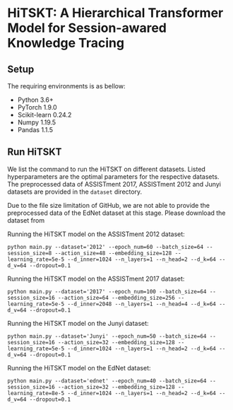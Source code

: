 # HiTSKT: A Hierarchical Transformer Model for Session-awared Knowledge Tracing

## Setup

The requiring environments is as bellow:

- Python 3.6+
- PyTorch 1.9.0
- Scikit-learn 0.24.2
- Numpy 1.19.5
- Pandas 1.1.5

## Run HiTSKT

We list the command to run the HiTSKT on different datasets. Listed hyperparameters are the optimal parameters for the respective datasets. The preprocessed data of ASSISTment 2017, ASSISTment 2012 and Junyi datasets are provided in the ``dataset`` directory. 

Due to the file size limitation of GitHub, we are not able to provide the preprocessed data of the EdNet dataset at this stage. Please download the dataset from 

Running the HiTSKT model on the ASSISTment 2012 dataset:

```
python main.py --dataset='2012' --epoch_num=60 --batch_size=64 --session_size=8 --action_size=48 --embedding_size=128 --learning_rate=5e-5 --d_inner=1024 --n_layers=1 --n_head=2 --d_k=64 --d_v=64 --dropout=0.1 
```

Running the HiTSKT model on the ASSISTment 2017 dataset:

```
python main.py --dataset='2017' --epoch_num=100 --batch_size=64 --session_size=16 --action_size=64 --embedding_size=256 --learning_rate=5e-5 --d_inner=2048 --n_layers=1 --n_head=4 --d_k=64 --d_v=64 --dropout=0.1 
```

Running the HiTSKT model on the Junyi dataset:

```
python main.py --dataset='Junyi' --epoch_num=50 --batch_size=64 --session_size=16 --action_size=32 --embedding_size=128 --learning_rate=5e-5 --d_inner=1024 --n_layers=1 --n_head=2 --d_k=64 --d_v=64 --dropout=0.1 
```

Running the HiTSKT model on the EdNet dataset:

```
python main.py --dataset='ednet' --epoch_num=40 --batch_size=64 --session_size=16 --action_size=32 --embedding_size=128 --learning_rate=8e-5 --d_inner=1024 --n_layers=1 --n_head=2 --d_k=64 --d_v=64 --dropout=0.1 
```

